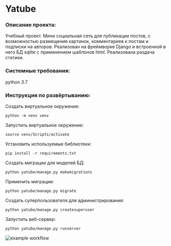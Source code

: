 # Yatube

### Описание проекта:

Учебный проект. Мини социальная сеть для публикации постов, с возможностью размещения картинок, комментариев к постам и подписки на авторов.
Реализован на фреймворке Django и встроенной в него БД sqlite с применением шаблонов html. Реализована раздача статики. 


### Системные требования: 

python 3.7


### Инструкция по развёртыванию:

Создать виртуальное окружение:
```
python -m venv venv
```

Запустить виртуальное окружение:
```
source venv/Scripts/activate
```

Установить используемые библиотеки:
```
pip install -r requirements.txt
```

Создать миграции для моделей БД:
```
python yatube/manage.py makemigrations
```

Применить миграции:
```
python yatube/manage.py migrate
```

Создать суперпользователя для администрирования:
```
python yatube/manage.py createsuperuser
```

Запустить веб-сервер:
```
python yatube/manage.py runserver
```


![example workflow](https://github.com/jd60-perm/hw05_final/actions/workflows/main.yml/badge.svg)